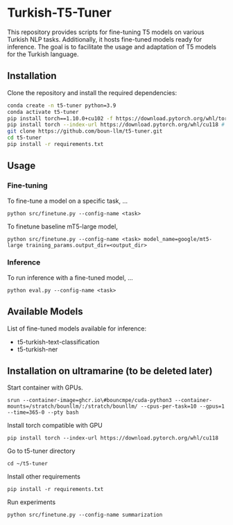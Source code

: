 # Turkish-T5-Tuner

This repository provides scripts for fine-tuning T5 models on various Turkish NLP tasks. Additionally, it hosts fine-tuned models ready for inference. The goal is to facilitate the usage and adaptation of T5 models for the Turkish language.

## Installation

Clone the repository and install the required dependencies:

```bash
conda create -n t5-tuner python=3.9
conda activate t5-tuner
pip install torch==1.10.0+cu102 -f https://download.pytorch.org/whl/torch_stable.html # for TETAM
pip install torch --index-url https://download.pytorch.org/whl/cu118 # for UltraMarine 
git clone https://github.com/boun-llm/t5-tuner.git
cd t5-tuner
pip install -r requirements.txt
```
## Usage
### Fine-tuning
To fine-tune a model on a specific task, ... 
```
python src/finetune.py --config-name <task>
```

To finetune baseline mT5-large model, 
```
python src/finetune.py --config-name <task> model_name=google/mt5-large training_params.output_dir=<output_dir>
```

### Inference
To run inference with a fine-tuned model, ...
```
python eval.py --config-name <task>
```

## Available Models
List of fine-tuned models available for inference:
- t5-turkish-text-classification
- t5-turkish-ner


## Installation on ultramarine (to be deleted later)

Start container with GPUs. 

`srun --container-image=ghcr.io\#bouncmpe/cuda-python3 --container-mounts=/stratch/bounllm/:/stratch/bounllm/ --cpus-per-task=10 --gpus=1 --time=365-0 --pty bash`


Install torch compatible with GPU 

`pip install torch --index-url https://download.pytorch.org/whl/cu118`

Go to t5-tuner directory 

`cd ~/t5-tuner`

Install other requirements

`pip install -r requirements.txt`

Run experiments

`python src/finetune.py --config-name summarization`


